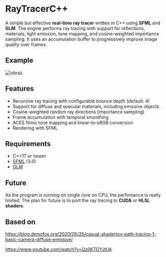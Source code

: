 # RayTracerC++

A simple but effective **real-time ray tracer** written in C++ using **SFML** and **GLM**. The engine performs ray tracing with support for reflections, materials, light emission, tone mapping, and cosine-weighted importance sampling. It uses an accumulation buffer to progressively improve image quality over frames.

## Example

![obraz](https://github.com/user-attachments/assets/06d0fc46-99ba-46b7-b7ab-216239ee0fee)


## Features

- Recursive ray tracing with configurable bounce depth (default: 4)
- Support for diffuse and specular materials, including emissive objects
- Cosine-weighted random ray directions (importance sampling)
- Frame accumulation with temporal smoothing
- ACES filmic tone mapping and linear-to-sRGB conversion
- Rendering with SFML

## Requirements

- C++17 or newer
- [SFML](https://www.sfml-dev.org/) (3.0)
- [GLM](https://github.com/g-truc/glm)

## Future

As the program is running on single core on CPU, the perfomance is really limited. The plan for future is to port the ray tracing to **CUDA** or **HLSL shaders**.

## Based on

https://blog.demofox.org/2020/05/25/casual-shadertoy-path-tracing-1-basic-camera-diffuse-emissive/

https://www.youtube.com/watch?v=Qz0KTGYJtUk
